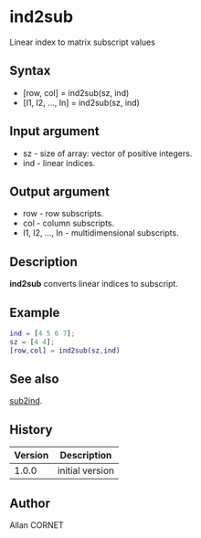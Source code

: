 

# ind2sub

Linear index to matrix subscript values

## Syntax

- [row, col] = ind2sub(sz, ind)
- [I1, I2, ..., In] = ind2sub(sz, ind)

## Input argument

 - sz - size of array: vector of positive integers.
 - ind - linear indices.

## Output argument

 - row - row subscripts.
 - col - column subscripts.
 - I1, I2, ..., In - multidimensional subscripts.

## Description


  <p><b>ind2sub</b> converts linear indices to subscript.</p>


## Example

```matlab
ind = [4 5 6 7];
sz = [4 4];
[row,col] = ind2sub(sz,ind)
```

## See also

[sub2ind](sub2ind.md).
## History

|Version|Description|
|------|------|
|1.0.0|initial version|


## Author

Allan CORNET



